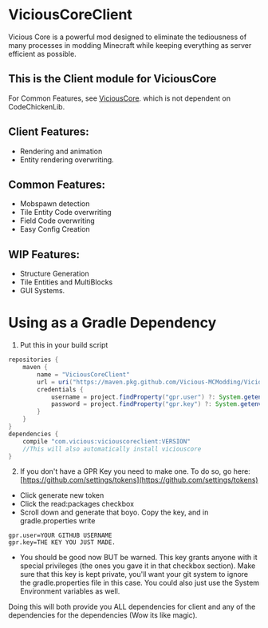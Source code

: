 # ViciousCoreClient
Vicious Core is a powerful mod designed to eliminate the tediousness of many processes in modding Minecraft while keeping everything as server efficient as possible. 
## This is the Client module for ViciousCore

For Common Features, see [ViciousCore](https://github.com/Vicious-MCModding/ViciousCore). which is not dependent on CodeChickenLib.
## Client Features:
- Rendering and animation
- Entity rendering overwriting.
## Common Features:
- Mobspawn detection
- Tile Entity Code overwriting
- Field Code overwriting
- Easy Config Creation
## WIP Features:
- Structure Generation
- Tile Entities and MultiBlocks
- GUI Systems.

# Using as a Gradle Dependency
1. Put this in your build script
```gradle
repositories {
    maven {
        name = "ViciousCoreClient"
        url = uri("https://maven.pkg.github.com/Vicious-MCModding/ViciousCoreClient")
        credentials {
            username = project.findProperty("gpr.user") ?: System.getenv("GPR_USER")
            password = project.findProperty("gpr.key") ?: System.getenv("GPR_API_KEY")
        }
    }
}
dependencies {
    compile "com.vicious:viciouscoreclient:VERSION"
    //This will also automatically install viciouscore
}
```
2. If you don't have a GPR Key you need to make one. To do so, go here: [https://github.com/settings/tokens](https://github.com/settings/tokens)
* Click generate new token
* Click the read:packages checkbox
* Scroll down and generate that boyo. Copy the key, and in gradle.properties write
```
gpr.user=YOUR GITHUB USERNAME
gpr.key=THE KEY YOU JUST MADE.
```
* You should be good now BUT be warned. This key grants anyone with it special privileges (the ones you gave it in that checkbox section). Make sure that this key is kept private, you'll want your git system to ignore the gradle.properties file in this case. You could also just use the System Environment variables as well.

Doing this will both provide you ALL dependencies for client and any of the dependencies for the dependencies (Wow its like magic).
